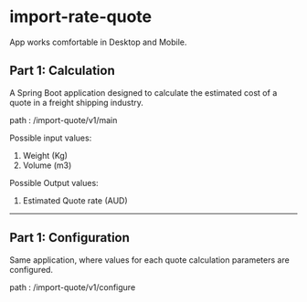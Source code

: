 # import-rate-quote

App works comfortable in Desktop and Mobile.

Part 1: Calculation
-------------------
A Spring Boot application designed to calculate the estimated cost of a quote in a freight shipping industry.

path : /import-quote/v1/main

Possible input values:
  1. Weight (Kg)
  2. Volume (m3)
  
Possible Output values:
  1. Estimated Quote rate (AUD)

---
Part 1: Configuration
---------------------
Same application, where values for each quote calculation parameters are configured.

path : /import-quote/v1/configure
